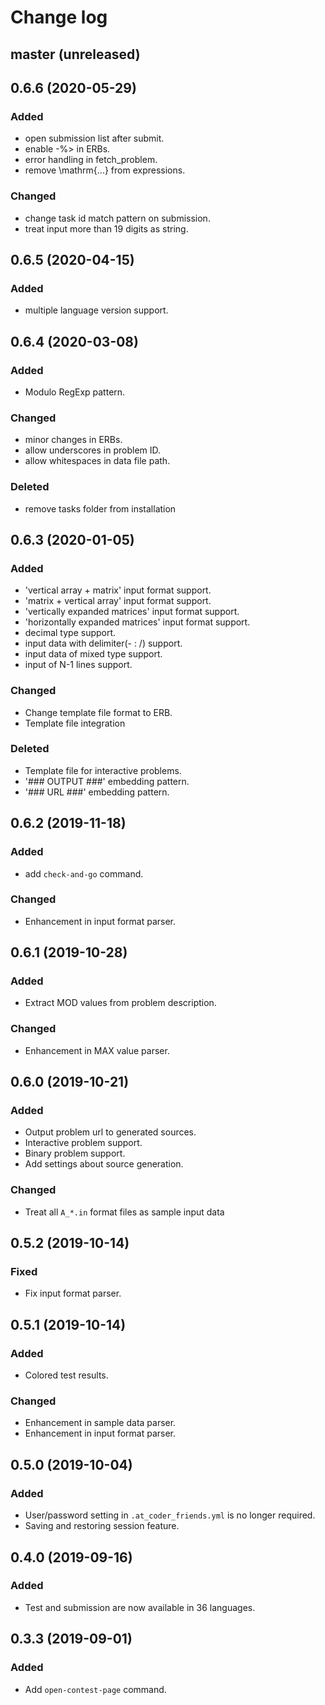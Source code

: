 # Change log

## master (unreleased)

## 0.6.6 (2020-05-29)
### Added
- open submission list after submit.
- enable -%> in ERBs.
- error handling in fetch_problem.
- remove \mathrm{...} from expressions.

### Changed
- change task id match pattern on submission.
- treat input more than 19 digits as string.

## 0.6.5 (2020-04-15)
### Added
- multiple language version support.

## 0.6.4 (2020-03-08)
### Added
- Modulo RegExp pattern.

### Changed
- minor changes in ERBs.
- allow underscores in problem ID.
- allow whitespaces in data file path.

### Deleted
- remove tasks folder from installation

## 0.6.3 (2020-01-05)
### Added
- 'vertical array + matrix' input format support.
- 'matrix + vertical array' input format support.
- 'vertically expanded matrices' input format support.
- 'horizontally expanded matrices' input format support.
- decimal type support.
- input data with delimiter(- : /) support.
- input data of mixed type support.
- input of N-1 lines support.

### Changed
- Change template file format to ERB.
- Template file integration

### Deleted
- Template file for interactive problems.
- '### OUTPUT ###' embedding pattern.
- '### URL ###' embedding pattern.

## 0.6.2 (2019-11-18)
### Added
- add ```check-and-go``` command.

### Changed
- Enhancement in input format parser.

## 0.6.1 (2019-10-28)
### Added
- Extract MOD values from problem description.

### Changed
- Enhancement in MAX value parser.

## 0.6.0 (2019-10-21)
### Added
- Output problem url to generated sources.
- Interactive problem support.
- Binary problem support.
- Add settings about source generation.

### Changed
- Treat all ```A_*.in``` format files as sample input data

## 0.5.2 (2019-10-14)
### Fixed
- Fix input format parser.

## 0.5.1 (2019-10-14)
### Added
- Colored test results.

### Changed
- Enhancement in sample data parser.
- Enhancement in input format parser.

## 0.5.0 (2019-10-04)
### Added
- User/password setting in ```.at_coder_friends.yml``` is no longer required.
- Saving and restoring session feature.

## 0.4.0 (2019-09-16)
### Added
- Test and submission are now available in 36 languages.

## 0.3.3 (2019-09-01)
### Added
- Add ```open-contest-page``` command.
